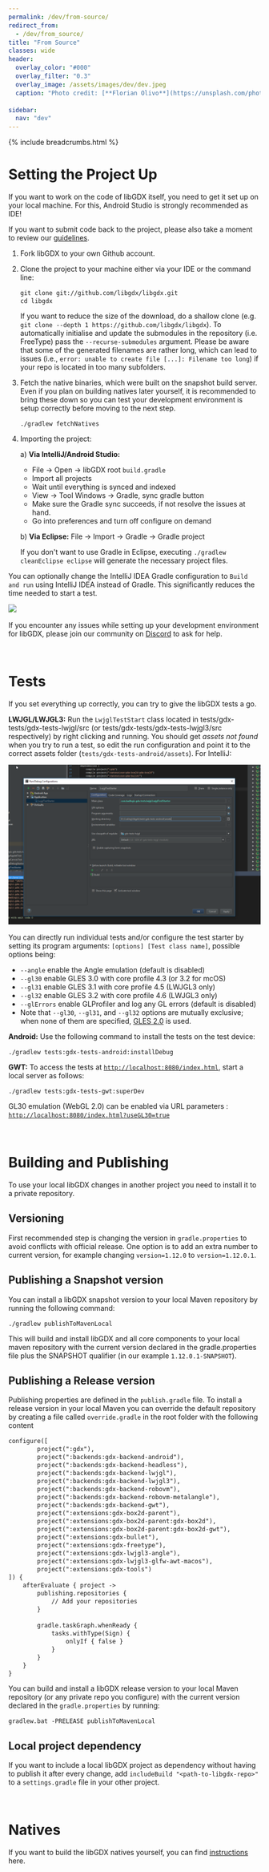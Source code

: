 ```yaml
---
permalink: /dev/from-source/
redirect_from:
  - /dev/from_source/
title: "From Source"
classes: wide
header:
  overlay_color: "#000"
  overlay_filter: "0.3"
  overlay_image: /assets/images/dev/dev.jpeg
  caption: "Photo credit: [**Florian Olivo**](https://unsplash.com/photos/Ek9Znm8lQ1U)"

sidebar:
  nav: "dev"
---
```


{% include breadcrumbs.html %}

# Setting the Project Up
If you want to work on the code of libGDX itself, you need to get it set up on your local machine. For this, Android Studio is strongly recommended as IDE!

If you want to submit code back to the project, please also take a moment to review our [guidelines](/dev/contributing/).

1. Fork libGDX to your own Github account.
2. Clone the project to your machine either via your IDE or the command line:
   ```
   git clone git://github.com/libgdx/libgdx.git
   cd libgdx
   ```
   If you want to reduce the size of the download, do a shallow clone (e.g. `git clone --depth 1 https://github.com/libgdx/libgdx`). To automatically initialise and update the submodules in the repository (i.e. FreeType) pass the `--recurse-submodules` argument. Please be aware that some of the generated filenames are rather long, which can lead to issues (i.e., `error: unable to create file [...]: Filename too long`) if your repo is located in too many subfolders.

3. Fetch the native binaries, which were built on the snapshot build server. Even if you plan on building natives later yourself, it is recommended to bring these down so you can test your development environment is setup correctly before moving to the next step.
   ```
   ./gradlew fetchNatives
   ```
4. Importing the project:

    a) **Via IntelliJ/Android Studio:**

     - File -> Open -> libGDX root `build.gradle`
     - Import all projects
     - Wait until everything is synced and indexed
     - View -> Tool Windows -> Gradle, sync gradle button
     - Make sure the Gradle sync succeeds, if not resolve the issues at hand.
     - Go into preferences and turn off configure on demand

    b) **Via Eclipse:** File -> Import -> Gradle -> Gradle project

     If you don't want to use Gradle in Eclipse, executing `./gradlew cleanEclipse eclipse` will generate the necessary project files.

You can optionally change the IntelliJ IDEA Gradle configuration to `Build and run` using IntelliJ IDEA instead of Gradle. This significantly reduces the time needed to start a test.

![](/assets/images/dev/source/1.png)

If you encounter any issues while setting up your development environment for libGDX, please join our community on [Discord](/community/discord/) to ask for help.

<br/>

# Tests
If you set everything up correctly, you can try to give the libGDX tests a go.

**LWJGL/LWJGL3:** Run the `LwjglTestStart` class located in tests/gdx-tests/gdx-tests-lwjgl/src (or tests/gdx-tests/gdx-tests-lwjgl3/src respectively) by right clicking and running. You should get _assets not found_ when you try to run a test, so edit the run configuration and point it to the correct assets folder (`tests/gdx-tests-android/assets`). For IntelliJ:

![](/assets/images/dev/source/0.png)

You can directly run individual tests and/or configure the test starter by setting its program arguments: `[options] [Test class name]`, possible options being:

- `--angle` enable the Angle emulation (default is disabled)
- `--gl30` enable GLES 3.0 with core profile 4.3 (or 3.2 for mcOS)
- `--gl31` enable GLES 3.1 with core profile 4.5 (LWJGL3 only)
- `--gl32` enable GLES 3.2 with core profile 4.6 (LWJGL3 only)
- `--glErrors` enable GLProfiler and log any GL errors (default is disabled)
- Note that `--gl30`, `--gl31`, and `--gl32` options are mutually exclusive; when none of them are specified, [GLES 2.0](/wiki/graphics/opengl-es-support#desktop-windows-mac-linux) is used.

**Android:** Use the following command to install the tests on the test device:
```
./gradlew tests:gdx-tests-android:installDebug
```

**GWT:** To access the tests at [`http://localhost:8080/index.html`](http://localhost:8080/index.html), start a local server as follows:
```
./gradlew tests:gdx-tests-gwt:superDev
```

GL30 emulation (WebGL 2.0) can be enabled via URL parameters :  [`http://localhost:8080/index.html?useGL30=true`](http://localhost:8080/index.html?useGL30=true)

<br/>

# Building and Publishing
To use your local libGDX changes in another project you need to install it to a private repository.

## Versioning
First recommended step is changing the version in `gradle.properties` to avoid conflicts with official release.
One option is to add an extra number to current version, for example changing `version=1.12.0` to `version=1.12.0.1`.

## Publishing a Snapshot version

You can install a libGDX snapshot version to your local Maven repository by running the following command:
```
./gradlew publishToMavenLocal
```
This will build and install libGDX and all core components to your local maven repository with the current version declared in the gradle.properties file plus the SNAPSHOT qualifier (in our example `1.12.0.1-SNAPSHOT`).

## Publishing a Release version

Publishing properties are defined in the `publish.gradle` file. To install a release version in your local Maven you can override the default repository by creating a file called `override.gradle` in the root folder with the following content
```
configure([
        project(":gdx"),
        project(":backends:gdx-backend-android"),
        project(":backends:gdx-backend-headless"),
        project(":backends:gdx-backend-lwjgl"),
        project(":backends:gdx-backend-lwjgl3"),
        project(":backends:gdx-backend-robovm"),
        project(":backends:gdx-backend-robovm-metalangle"),
        project(":backends:gdx-backend-gwt"),
        project(":extensions:gdx-box2d-parent"),
        project(":extensions:gdx-box2d-parent:gdx-box2d"),
        project(":extensions:gdx-box2d-parent:gdx-box2d-gwt"),
        project(":extensions:gdx-bullet"),
        project(":extensions:gdx-freetype"),
        project(":extensions:gdx-lwjgl3-angle"),
        project(":extensions:gdx-lwjgl3-glfw-awt-macos"),
        project(":extensions:gdx-tools")
]) {
    afterEvaluate { project ->
        publishing.repositories {
            // Add your repositories
        }

        gradle.taskGraph.whenReady {
            tasks.withType(Sign) {
                onlyIf { false }
            }
        }
    }
}
```

You can build and install a libGDX release version to your local Maven repository (or any private repo you configure) with the current version declared in the `gradle.properties` by running:
```
gradlew.bat -PRELEASE publishToMavenLocal
```

## Local project dependency

If you want to include a local libGDX project as dependency without having to publish it after every change, add `includeBuild "<path-to-libgdx-repo>"` to a `settings.gradle` file in your other project.

<br/>

# Natives
If you want to build the libGDX natives yourself, you can find [instructions](/dev/natives/) here.
